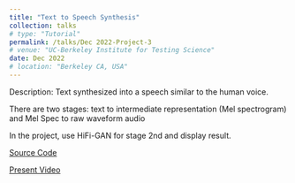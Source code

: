 ```yaml
---
title: "Text to Speech Synthesis"
collection: talks
# type: "Tutorial"
permalink: /talks/Dec 2022-Project-3
# venue: "UC-Berkeley Institute for Testing Science"
date: Dec 2022
# location: "Berkeley CA, USA"
---
```

Description: Text synthesized into a speech similar to the human voice. 

There are two stages: text to intermediate representation (Mel spectrogram) and Mel Spec to raw waveform audio

In the project, use HiFi-GAN for stage 2nd and display result.

<p><a href="https://github.com/ntrami/MS-Speech-Recognition">Source Code</a></p>
<p><a href="https://youtu.be/h36sm7CYUVM">Present Video</a></p>

